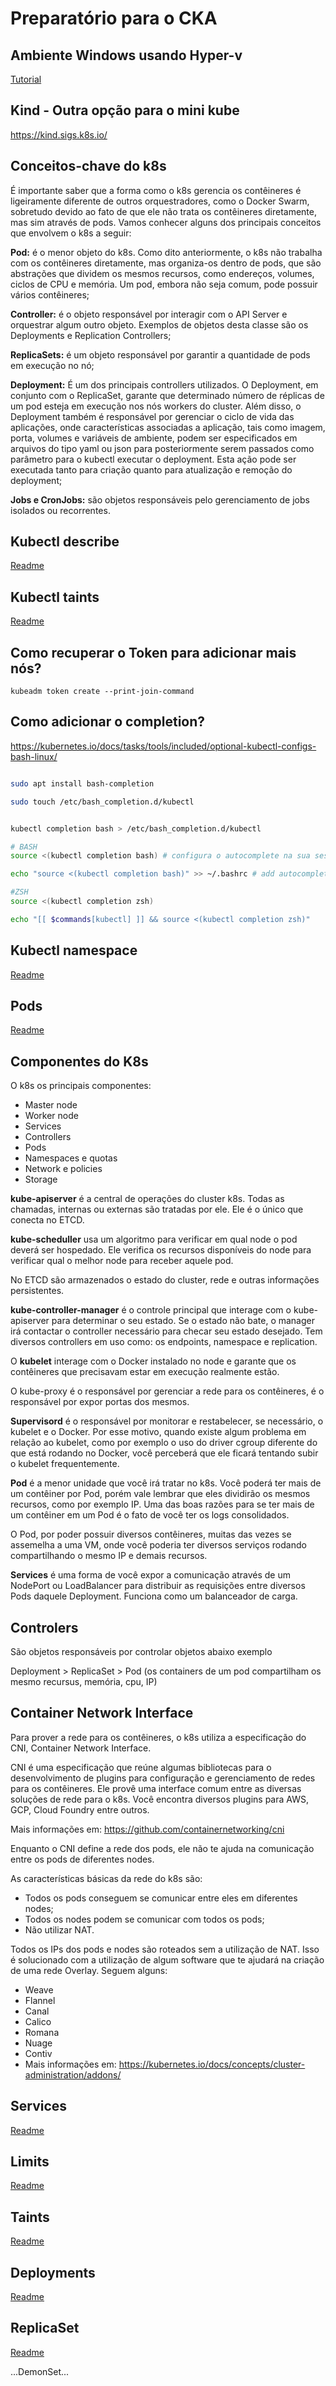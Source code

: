 # Preparatório para o CKA


## Ambiente Windows usando Hyper-v

[Tutorial](hyper-v/README.md)

## Kind - Outra opção para o mini kube

https://kind.sigs.k8s.io/


## Conceitos-chave do k8s
É importante saber que a forma como o k8s gerencia os contêineres é ligeiramente diferente de outros orquestradores, como o Docker Swarm, sobretudo devido ao fato de que ele não trata os contêineres diretamente, mas sim através de pods. Vamos conhecer alguns dos principais conceitos que envolvem o k8s a seguir:

**Pod:** é o menor objeto do k8s. Como dito anteriormente, o k8s não trabalha com os contêineres diretamente, mas organiza-os dentro de pods, que são abstrações que dividem os mesmos recursos, como endereços, volumes, ciclos de CPU e memória. Um pod, embora não seja comum, pode possuir vários contêineres;

**Controller:** é o objeto responsável por interagir com o API Server e orquestrar algum outro objeto. Exemplos de objetos desta classe são os Deployments e Replication Controllers;

**ReplicaSets:** é um objeto responsável por garantir a quantidade de pods em execução no nó;

**Deployment:** É um dos principais controllers utilizados. O Deployment, em conjunto com o ReplicaSet, garante que determinado número de réplicas de um pod esteja em execução nos nós workers do cluster. Além disso, o Deployment também é responsável por gerenciar o ciclo de vida das aplicações, onde características associadas a aplicação, tais como imagem, porta, volumes e variáveis de ambiente, podem ser especificados em arquivos do tipo yaml ou json para posteriormente serem passados como parâmetro para o kubectl executar o deployment. Esta ação pode ser executada tanto para criação quanto para atualização e remoção do deployment;

**Jobs e CronJobs:** são objetos responsáveis pelo gerenciamento de jobs isolados ou recorrentes.


## Kubectl describe

[Readme](kube-describe.md)

## Kubectl taints

[Readme](kube-taints.md)


## Como recuperar o Token para adicionar mais nós?

```
kubeadm token create --print-join-command 
``` 


## Como adicionar o completion?

https://kubernetes.io/docs/tasks/tools/included/optional-kubectl-configs-bash-linux/


```bash

sudo apt install bash-completion

sudo touch /etc/bash_completion.d/kubectl


kubectl completion bash > /etc/bash_completion.d/kubectl

# BASH
source <(kubectl completion bash) # configura o autocomplete na sua sessão atual (antes, certifique-se de ter instalado o pacote bash-completion).

echo "source <(kubectl completion bash)" >> ~/.bashrc # add autocomplete permanentemente ao seu shell.

#ZSH
source <(kubectl completion zsh)

echo "[[ $commands[kubectl] ]] && source <(kubectl completion zsh)"

```

## Kubectl namespace

[Readme](kube-namespace.md)


## Pods

[Readme](kube-pods.md)


## Componentes do K8s

O k8s os principais componentes:

* Master node
* Worker node
* Services
* Controllers
* Pods
* Namespaces e quotas
* Network e policies
* Storage

**kube-apiserver** é a central de operações do cluster k8s. Todas as chamadas, internas ou externas são tratadas por ele. Ele é o único que conecta no ETCD.

**kube-scheduller** usa um algoritmo para verificar em qual node o pod deverá ser hospedado. Ele verifica os recursos disponíveis do node para verificar qual o melhor node para receber aquele pod.

No ETCD são armazenados o estado do cluster, rede e outras informações persistentes.

**kube-controller-manager** é o controle principal que interage com o kube-apiserver para determinar o seu estado. Se o estado não bate, o manager irá contactar o controller necessário para checar seu estado desejado. Tem diversos controllers em uso como: os endpoints, namespace e replication.

O **kubelet** interage com o Docker instalado no node e garante que os contêineres que precisavam estar em execução realmente estão.

O kube-proxy é o responsável por gerenciar a rede para os contêineres, é o responsável por expor portas dos mesmos.

**Supervisord** é o responsável por monitorar e restabelecer, se necessário, o kubelet e o Docker. Por esse motivo, quando existe algum problema em relação ao kubelet, como por exemplo o uso do driver cgroup diferente do que está rodando no Docker, você perceberá que ele ficará tentando subir o kubelet frequentemente.

**Pod** é a menor unidade que você irá tratar no k8s. Você poderá ter mais de um contêiner por Pod, porém vale lembrar que eles dividirão os mesmos recursos, como por exemplo IP. Uma das boas razões para se ter mais de um contêiner em um Pod é o fato de você ter os logs consolidados.

O Pod, por poder possuir diversos contêineres, muitas das vezes se assemelha a uma VM, onde você poderia ter diversos serviços rodando compartilhando o mesmo IP e demais recursos.

**Services** é uma forma de você expor a comunicação através de um NodePort ou LoadBalancer para distribuir as requisições entre diversos Pods daquele Deployment. Funciona como um balanceador de carga.


## Controlers 

São objetos responsáveis por controlar objetos abaixo exemplo

Deployment > ReplicaSet > Pod (os containers de um pod compartilham os mesmo recursus, memória, cpu, IP)

## Container Network Interface
Para prover a rede para os contêineres, o k8s utiliza a especificação do CNI, Container Network Interface.

CNI é uma especificação que reúne algumas bibliotecas para o desenvolvimento de plugins para configuração e gerenciamento de redes para os contêineres. Ele provê uma interface comum entre as diversas soluções de rede para o k8s. Você encontra diversos plugins para AWS, GCP, Cloud Foundry entre outros.

Mais informações em: https://github.com/containernetworking/cni

Enquanto o CNI define a rede dos pods, ele não te ajuda na comunicação entre os pods de diferentes nodes.

As características básicas da rede do k8s são:

* Todos os pods conseguem se comunicar entre eles em diferentes nodes;
* Todos os nodes podem se comunicar com todos os pods;
* Não utilizar NAT.

Todos os IPs dos pods e nodes são roteados sem a utilização de NAT. Isso é solucionado com a utilização de algum software que te ajudará na criação de uma rede Overlay. Seguem alguns:

* Weave
* Flannel
* Canal
* Calico
* Romana
* Nuage
* Contiv
* Mais informações em: https://kubernetes.io/docs/concepts/cluster-administration/addons/



## Services

[Readme](kube-service.md)


## Limits

[Readme](kube-limits.md)


## Taints

[Readme](kube-taints.md)

## Deployments

[Readme](kube-deployments.md)

## ReplicaSet

[Readme](kube-replicaset.md)

...DemonSet...


